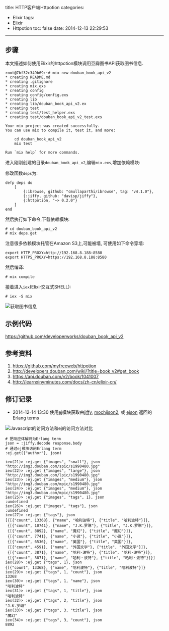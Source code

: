 title: HTTP客户端Httpotion
categories:
  - Elixir
tags:
  - Elixir
  - Httpotion
toc: false
date: 2014-12-13 22:29:53
---


## 步骤

本文描述如何使用Elixir的httpotion模块调用豆瓣图书API获取图书信息.

    root@7bf32c349b69:~# mix new douban_book_api_v2
    * creating README.md
    * creating .gitignore
    * creating mix.exs
    * creating config
    * creating config/config.exs
    * creating lib
    * creating lib/douban_book_api_v2.ex
    * creating test
    * creating test/test_helper.exs
    * creating test/douban_book_api_v2_test.exs

    Your mix project was created successfully.
    You can use mix to compile it, test it, and more:

        cd douban_book_api_v2
        mix test

    Run `mix help` for more commands.


进入刚刚创建的目录`douban_book_api_v2`,编辑`mix.exs`,增加依赖模块:

修改函数`deps`为:

```
defp deps do
    [
        {:ibrowse, github: "cmullaparthi/ibrowse", tag: "v4.1.0"},
        {:jiffy, github: "davisp/jiffy"},
        {:httpotion, "~> 0.2.0"}
    ]
end
```

然后执行如下命令,下载依赖模块:

```
# cd douban_book_api_v2
# mix deps.get
```

注意很多依赖模块托管在Amazon S3上,可能被墙, 可使用如下命令穿墙:

```
export HTTP_PROXY=http://192.168.8.188:8580
export HTTPS_PROXY=https://192.168.8.188:8580
```

然后编译:

```
# mix compile
```

接着进入`iex`(Elixir交互式SHELL):

```
# iex -S mix
```
![获取图书信息](/assets/images/F228B9AD-80CE-4875-AFCB-49BF5446A67D.png)


## 示例代码

https://github.com/developerworks/douban_book_api_v2


## 参考资料

1. https://github.com/myfreeweb/httpotion
2. http://developers.douban.com/wiki/?title=book_v2#get_book
3. https://api.douban.com/v2/book/1041007
4. http://learnxinyminutes.com/docs/zh-cn/elixir-cn/


## 修订记录

- 2014-12-14 13:30
使用[ej][4]模块获取由[jiffy][1], [mochijson2][2], 或 [ejson][3] 返回的Erlang terms

![Javascript的访问方法和ej的访问方法对比](/assets/images/C2B21544-3DDE-48FF-A83E-229C5463790A.png)

```
# 把响应体解码为Erlang term
json = :jiffy.decode response.body
# 通过ej模块访问Erlang term
:ej.get({"author"}, josn)
```

```
iex(21)> :ej.get {"images", "small"}, json
"http://img3.douban.com/spic/s1990480.jpg"
iex(22)> :ej.get {"images", "large"}, json
"http://img3.douban.com/lpic/s1990480.jpg"
iex(23)> :ej.get {"images", "medium"}, json
"http://img3.douban.com/mpic/s1990480.jpg"
iex(24)> :ej.get {"images", "medium"}, json
"http://img3.douban.com/mpic/s1990480.jpg"
iex(25)> :ej.get {"images", "tags", 1}, json
:undefined
iex(26)> :ej.get {"images", "tags"}, json
:undefined
iex(27)> :ej.get {"tags"}, json
[{[{"count", 13368}, {"name", "哈利波特"}, {"title", "哈利波特"}]},
 {[{"count", 10741}, {"name", "J.K.罗琳"}, {"title", "J.K.罗琳"}]},
 {[{"count", 8892}, {"name", "魔幻"}, {"title", "魔幻"}]},
 {[{"count", 7741}, {"name", "小说"}, {"title", "小说"}]},
 {[{"count", 6536}, {"name", "英国"}, {"title", "英国"}]},
 {[{"count", 4591}, {"name", "外国文学"}, {"title", "外国文学"}]},
 {[{"count", 3871}, {"name", "哈利·波特"}, {"title", "哈利·波特"}]},
 {[{"count", 3871}, {"name", "哈利・波特"}, {"title", "哈利・波特"}]}]
iex(28)> :ej.get {"tags", 1}, json
{[{"count", 13368}, {"name", "哈利波特"}, {"title", "哈利波特"}]}
iex(29)> :ej.get {"tags", 1, "count"}, json
13368
iex(30)> :ej.get {"tags", 1, "name"}, json
"哈利波特"
iex(31)> :ej.get {"tags", 1, "title"}, json
"哈利波特"
iex(32)> :ej.get {"tags", 2, "title"}, json
"J.K.罗琳"
iex(33)> :ej.get {"tags", 3, "title"}, json
"魔幻"
iex(34)> :ej.get {"tags", 3, "count"}, json
8892
```

  [1]: https://github.com/davisp/jiffy
  [2]: https://github.com/mochi/mochiweb
  [3]: https://github.com/benoitc/ejson
  [4]: https://github.com/seth/ej

